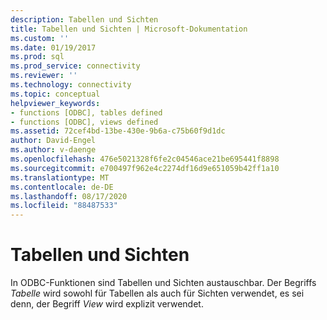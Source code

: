 ```yaml
---
description: Tabellen und Sichten
title: Tabellen und Sichten | Microsoft-Dokumentation
ms.custom: ''
ms.date: 01/19/2017
ms.prod: sql
ms.prod_service: connectivity
ms.reviewer: ''
ms.technology: connectivity
ms.topic: conceptual
helpviewer_keywords:
- functions [ODBC], tables defined
- functions [ODBC], views defined
ms.assetid: 72cef4bd-13be-430e-9b6a-c75b60f9d1dc
author: David-Engel
ms.author: v-daenge
ms.openlocfilehash: 476e5021328f6fe2c04546ace21be695441f8898
ms.sourcegitcommit: e700497f962e4c2274df16d9e651059b42ff1a10
ms.translationtype: MT
ms.contentlocale: de-DE
ms.lasthandoff: 08/17/2020
ms.locfileid: "88487533"
---
```

# <a name="tables-and-views"></a>Tabellen und Sichten
In ODBC-Funktionen sind Tabellen und Sichten austauschbar. Der Begriffs *Tabelle* wird sowohl für Tabellen als auch für Sichten verwendet, es sei denn, der Begriff *View* wird explizit verwendet.
